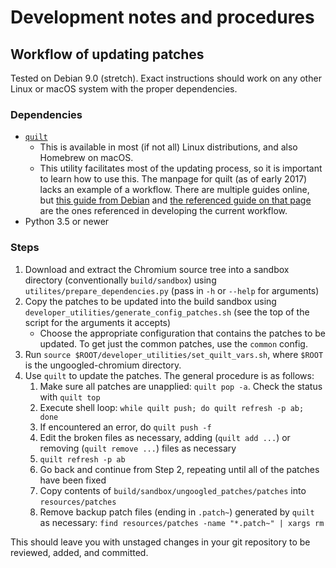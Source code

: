 # Development notes and procedures

## Workflow of updating patches

Tested on Debian 9.0 (stretch). Exact instructions should work on any other Linux or macOS system with the proper dependencies.

### Dependencies

* [`quilt`](http://savannah.nongnu.org/projects/quilt)
    * This is available in most (if not all) Linux distributions, and also Homebrew on macOS.
    * This utility facilitates most of the updating process, so it is important to learn how to use this. The manpage for quilt (as of early 2017) lacks an example of a workflow. There are multiple guides online, but [this guide from Debian](https://wiki.debian.org/UsingQuilt) and [the referenced guide on that page](https://raphaelhertzog.com/2012/08/08/how-to-use-quilt-to-manage-patches-in-debian-packages/) are the ones referenced in developing the current workflow.
* Python 3.5 or newer

### Steps

1. Download and extract the Chromium source tree into a sandbox directory (conventionally `build/sandbox`) using `utilites/prepare_dependencies.py` (pass in `-h` or `--help` for arguments)
2. Copy the patches to be updated into the build sandbox using `developer_utilities/generate_config_patches.sh` (see the top of the script for the arguments it accepts)
    * Choose the appropriate configuration that contains the patches to be updated. To get just the common patches, use the `common` config.
3. Run `source $ROOT/developer_utilities/set_quilt_vars.sh`, where `$ROOT` is the ungoogled-chromium directory.
4. Use `quilt` to update the patches. The general procedure is as follows:
    1. Make sure all patches are unapplied: `quilt pop -a`. Check the status with `quilt top`
    2. Execute shell loop: `while quilt push; do quilt refresh -p ab; done`
    3. If encountered an error, do `quilt push -f`
    4. Edit the broken files as necessary, adding (`quilt add ...`) or removing (`quilt remove ...`) files as necessary
    5. `quilt refresh -p ab`
    6. Go back and continue from Step 2, repeating until all of the patches have been fixed
    7. Copy contents of `build/sandbox/ungoogled_patches/patches` into `resources/patches`
    8. Remove backup patch files (ending in `.patch~`) generated by `quilt` as necessary: `find resources/patches -name "*.patch~" | xargs rm`

This should leave you with unstaged changes in your git repository to be reviewed, added, and committed.
